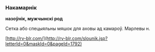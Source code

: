 ### Накамарнік
**назоўнік, мужчынскі род**

Сетка або спецыяльны мяшок для аховы ад камароў. Марлевы н.

<a rel="author">[http://rv-blr.com/](http://rv-blr.com/slounik.jsp?letterId=0&maskId=0&pageId=1792)</a>
